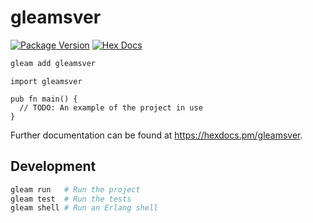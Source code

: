# gleamsver

[![Package Version](https://img.shields.io/hexpm/v/gleamsver)](https://hex.pm/packages/gleamsver)
[![Hex Docs](https://img.shields.io/badge/hex-docs-ffaff3)](https://hexdocs.pm/gleamsver/)

```sh
gleam add gleamsver
```
```gleam
import gleamsver

pub fn main() {
  // TODO: An example of the project in use
}
```

Further documentation can be found at <https://hexdocs.pm/gleamsver>.

## Development

```sh
gleam run   # Run the project
gleam test  # Run the tests
gleam shell # Run an Erlang shell
```
